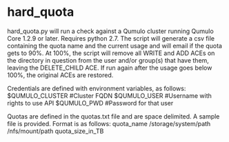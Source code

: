# hard_quota
hard_quota.py will run a check against a Qumulo cluster running Qumulo Core 1.2.9 or later. Requires python 2.7. 
The script will generate a csv file containing the quota name and the current usage and will email if the quota gets to 90%.
At 100%, the script will remove all WRITE and ADD ACEs on the directory in question from the user and/or group(s) that have them, leaving the DELETE_CHILD ACE.
If run again after the usage goes below 100%, the original ACEs are restored. 

Credentials are defined with environment variables, as follows: 
$QUMULO_CLUSTER  #Cluster FQDN
$QUMULO_USER     #Username with rights to use API
$QUMULO_PWD      #Password for that user

Quotas are defined in the quotas.txt file and are space delimited. A sample file is provided. Format is as follows: 
quota_name /storage/system/path /nfs/mount/path quota_size_in_TB
